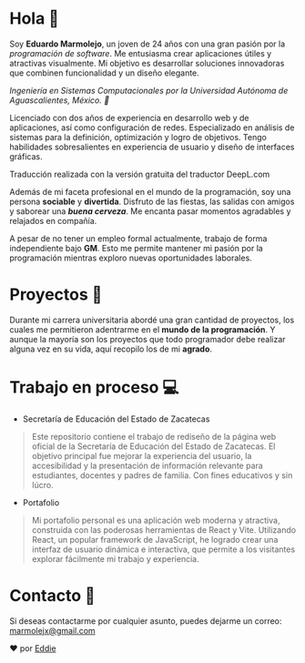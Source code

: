 # Hola 🍕

Soy **Eduardo Marmolejo**, un joven de 24 años con una gran pasión por la *programación de software*. Me entusiasma crear aplicaciones útiles y atractivas visualmente. Mi objetivo es desarrollar soluciones innovadoras que combinen funcionalidad y un diseño elegante.

_Ingeniería en Sistemas Computacionales por la Universidad Autónoma de Aguascalientes, México. 🎒_ 

Licenciado con dos años de experiencia en desarrollo web y de aplicaciones, así como configuración de redes. Especializado en análisis de sistemas para la definición, optimización y logro de objetivos. Tengo habilidades sobresalientes en experiencia de usuario y diseño de interfaces gráficas.

Traducción realizada con la versión gratuita del traductor DeepL.com

Además de mi faceta profesional en el mundo de la programación, soy una persona **sociable** y **divertida**. Disfruto de las fiestas, las salidas con amigos y saborear una ***buena cerveza***. Me encanta pasar momentos agradables y relajados en compañía.

A pesar de no tener un empleo formal actualmente, trabajo de forma independiente bajo **GM**. Esto me permite mantener mi pasión por la programación mientras exploro nuevas oportunidades laborales.

# Proyectos 🦾

Durante mi carrera universitaria abordé una gran cantidad de proyectos, los cuales me permitieron adentrarme en el **mundo de la programación**. Y aunque la mayoría son los proyectos que todo programador debe realizar alguna vez en su vida, aquí recopilo los de mi **agrado**.

# Trabajo en proceso 💻

 - Secretaría de Educación del Estado de Zacatecas
 > Este repositorio contiene el trabajo de rediseño de la página web oficial de la Secretaría de Educación del Estado de Zacatecas. El objetivo principal fue mejorar la experiencia del usuario, la accesibilidad y la presentación de información relevante para estudiantes, docentes y padres de familia. Con fines educativos y sin lúcro.

 - Portafolio
 > Mi portafolio personal es una aplicación web moderna y atractiva, construida con las poderosas herramientas de React y Vite. Utilizando React, un popular framework de JavaScript, he logrado crear una interfaz de usuario dinámica e interactiva, que permite a los visitantes explorar fácilmente mi trabajo y experiencia.


# Contacto 📱

Si deseas contactarme por cualquier asunto, puedes dejarme un correo:
[marmolejx@gmail.com](mailto:marmolejx@gmail.com)

❤️ por [Eddie](https://github.com/marmolejox)

